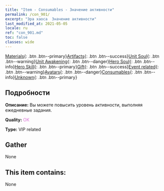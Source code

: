 ```yaml
---
title: "Item - Consumables - Значение активности"
permalink: /con_901/
excerpt: "Эра хаоса  Значение активности"
last_modified_at: 2021-05-05
locale: ru
ref: "con_901.md"
toc: false
classes: wide
---
```

 [Materials](/ItemsRU/){: .btn .btn--primary}[Artifacts](/ItemsRU/Artifacts/){: .btn .btn--success}[Unit Soul](/ItemsRU/UnitSoul/){: .btn .btn--warning}[Unit Awakening](/ItemsRU/UnitAwakening/){: .btn .btn--danger}[Hero Soul](/ItemsRU/HeroSoul/){: .btn .btn--info}[Hero Skill](/ItemsRU/HeroSkill/){: .btn .btn--primary}[Gift](/ItemsRU/Gift/){: .btn .btn--success}[Event related](/ItemsRU/Events/){: .btn .btn--warning}[Avatars](/ItemsRU/Avatars/){: .btn .btn--danger}[Consumables](/ItemsRU/Consumables/){: .btn .btn--info}[Unknown](/ItemsRU/Unknown/){: .btn .btn--primary}

## Подробности
 **Описание:** Вы можете повысить уровень активности, выполняя ежедневные задания.

 **Quality:** <span style="color: #DA70D6">OK</span>

 **Type:** VIP related

## Gather

  None

## This item contains:

  None

